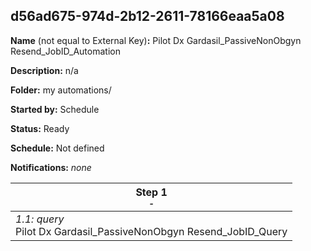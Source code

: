 ## d56ad675-974d-2b12-2611-78166eaa5a08

**Name** (not equal to External Key)**:** Pilot Dx Gardasil_PassiveNonObgyn Resend_JobID_Automation

**Description:** n/a

**Folder:** my automations/

**Started by:** Schedule

**Status:** Ready

**Schedule:** Not defined

**Notifications:** _none_


| Step 1<br>_<small>-</small>_ |
| --- |
| _1.1: query_<br>Pilot Dx Gardasil_PassiveNonObgyn Resend_JobID_Query |
